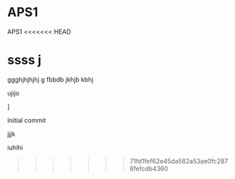 # APS1
 APS1
<<<<<<< HEAD


ssss
j
=======
ggghjhjhjhj g fbbdb
jkhjb
kbhj


ujijo

]




Initial commit





jjjk



iuhihi

>>>>>>> 71fd1fef62e45da582a53ae0fc2876fefcdb4360
